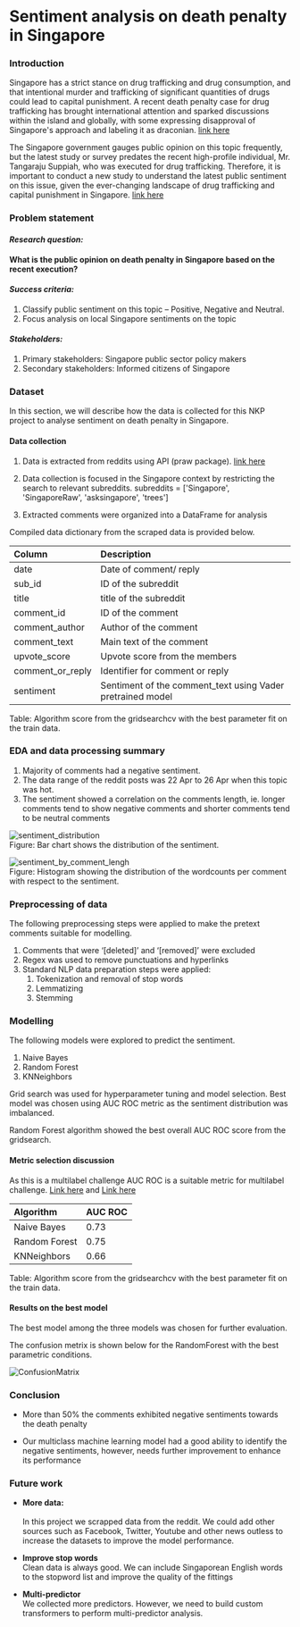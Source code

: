 # Sentiment analysis on death penalty in Singapore

### Introduction

Singapore has a strict stance on drug trafficking and drug consumption, and that intentional murder and trafficking of significant quantities of drugs could lead to capital punishment. A recent death penalty case for drug trafficking has brought international attention and sparked discussions within the island and globally, with some expressing disapproval of Singapore's approach and labeling it as draconian. [link here]("https://www.mha.gov.sg/home-team-real-deal/detail/detail/the-death-penalty-in-singapore")

The Singapore government gauges public opinion on this topic frequently, but the latest study or survey predates the recent high-profile individual, Mr. Tangaraju Suppiah, who was executed for drug trafficking. Therefore, it is important to conduct a new study to understand the latest public sentiment on this issue, given the ever-changing landscape of drug trafficking and capital punishment in Singapore. [link here]("https://www.mha.gov.sg/mediaroom/press-releases/findings-from-recent-studies-on-the-death-penalty-in-singapore")



### Problem statement

#### *Research question:*
**What is the public opinion on death penalty in Singapore based on the recent execution?**

#### *Success criteria:*
1. Classify public sentiment on this topic  – Positive, Negative and Neutral. 
2. Focus analysis  on local Singapore sentiments on the topic

#### *Stakeholders:*
1. Primary stakeholders: Singapore public sector policy makers
2. Secondary stakeholders: Informed citizens of Singapore


### Dataset
In this section, we will describe how the data is collected for this NKP project to analyse sentiment on death penalty in Singapore.

#### Data collection

1. Data is extracted from reddits using API (praw package). [link here]("https://www.reddit.com/r/redditdev/comments/5hzkpr/using_praw_to_search_posts_on_reddit_works_for")
2. Data collection is focused in the Singapore context by restricting the search to relevant subreddits.
subreddits = ['Singapore', 'SingaporeRaw', 'asksingapore', 'trees']

3. Extracted comments were organized into a DataFrame for analysis

Compiled data dictionary from the scraped data is provided below.

|Column|Description|
|:----|:----|
|date|Date of comment/ reply|
|sub_id|ID of the subreddit|
|title|title of the subreddit|
|comment_id|ID of the comment|
|comment_author|Author of the comment|
|comment_text|Main text of the comment|
|upvote_score|Upvote score from the members|
|comment_or_reply|Identifier for comment or reply|
|sentiment|Sentiment of the comment_text using Vader pretrained model|</br>

Table: Algorithm score from the gridsearchcv with the best parameter fit on the train data.



###  EDA and data processing summary

1. Majority of comments had a negative sentiment.
2. The data range of the reddit posts was 22 Apr to 26 Apr when this topic was hot.
3. The sentiment showed a correlation on the comments length, ie. longer comments tend to show negative comments and shorter comments tend to be neutral comments


![sentiment_distribution](./data/report_images/sentiment_histogram.png) </br>
Figure: Bar chart shows the distribution of the sentiment. 

![sentiment_by_comment_lengh](./data/report_images/distribution_by_length.png)</br>
Figure: Histogram showing the distribution of the wordcounts per comment with respect to the sentiment.

### Preprocessing of data

The following preprocessing steps were applied to make the pretext comments suitable for modelling.
1. Comments that were ‘[deleted]’ and ‘[removed]’ were excluded
2. Regex was used to remove punctuations and hyperlinks
3. Standard NLP data preparation steps were applied:
    1. Tokenization and removal of stop words
    2. Lemmatizing
    3. Stemming
    
 
### Modelling

The following models were explored to predict the sentiment.
1. Naive Bayes
2. Random Forest
3. KNNeighbors

Grid search was used for hyperparameter tuning and model selection. Best model was chosen using AUC ROC metric as the sentiment distribution was imbalanced.

Random Forest algorithm showed the best overall AUC ROC score from the gridsearch.

#### Metric selection discussion

As this is a multilabel challenge AUC ROC is a suitable metric for multilabel challenge.
[Link here](https://scikit-learn.org/stable/modules/model_evaluation.html#multi-class-case) and [Link here](https://towardsdatascience.com/comprehensive-guide-on-multiclass-classification-metrics-af94cfb83fbd)


|Algorithm|AUC ROC|
|:----|:----|
|Naive Bayes|0.73|
|Random Forest|0.75|
|KNNeighbors|0.66|</br>

Table: Algorithm score from the gridsearchcv with the best parameter fit on the train data.

#### Results on the best model

The best model among the three models was chosen for further evaluation.

The confusion metrix is shown below for the RandomForest with the best parametric conditions.

![ConfusionMatrix](./data/report_images/ConfusionMatrix.png)</br>

### Conclusion 

- More than 50% the comments exhibited negative sentiments towards the death penalty

- Our multiclass machine learning model had a good ability to identify the negative sentiments, however, needs further improvement to enhance its performance


### Future work
- **More data:**</br>  
In this project we scrapped data from the reddit. We could add other sources such as Facebook, Twitter, Youtube and other news outless to increase the datasets to improve the model performance. 

- **Improve stop words**</br> 
Clean data is always good. We can include Singaporean English words to the stopword list and improve the quality of the fittings

- **Multi-predictor**</br> 
We collected more predictors. However, we need to build custom transformers to perform multi-predictor analysis.


